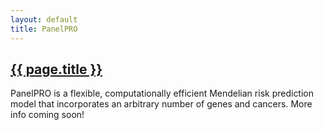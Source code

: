 ```yaml
---
layout: default
title: PanelPRO
---
```


<h2><a href="{{ page.url }}" style="color:inherit">{{ page.title }}</a></h2>

PanelPRO is a flexible, computationally efficient Mendelian risk prediction model that incorporates an arbitrary number of genes and cancers. More info coming soon! 